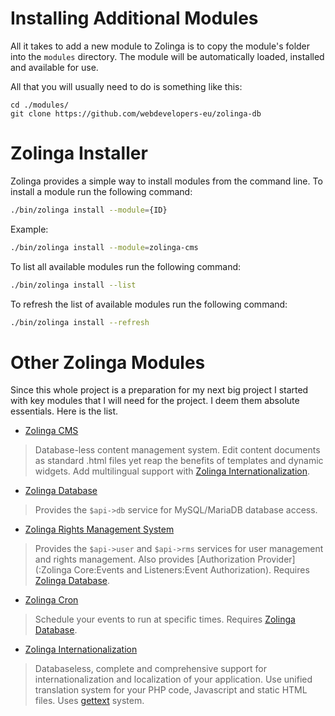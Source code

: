 # Installing Additional Modules

All it takes to add a new module to Zolinga is to copy the module's folder into the `modules` directory. The module will be automatically loaded, installed and available for use.

All that you will usually need to do is something like this:

```
cd ./modules/
git clone https://github.com/webdevelopers-eu/zolinga-db
```

# Zolinga Installer

Zolinga provides a simple way to install modules from the command line. To install a module run the following command:

```bash
./bin/zolinga install --module={ID}
```

Example:

```bash
./bin/zolinga install --module=zolinga-cms
```

To list all available modules run the following command:

```bash
./bin/zolinga install --list
```

To refresh the list of available modules run the following command:

```bash
./bin/zolinga install --refresh
```

# Other Zolinga Modules

Since this whole project is a preparation for my next big project I started with key modules that I will need for the project. I deem them absolute essentials. Here is the list.

- [Zolinga CMS](https://github.com/webdevelopers-eu/zolinga-cms)
> Database-less content management system. Edit content documents as standard .html files yet reap the benefits of templates and dynamic widgets. Add multilingual support with [Zolinga Internationalization](https://github.com/webdevelopers-eu/zolinga-intl).
- [Zolinga Database](https://github.com/webdevelopers-eu/zolinga-db)
> Provides the `$api->db` service for MySQL/MariaDB database access.
- [Zolinga Rights Management System](https://github.com/webdevelopers-eu/zolinga-rms)
> Provides the `$api->user` and `$api->rms` services for user management and rights management. Also provides [Authorization Provider](:Zolinga Core:Events and Listeners:Event Authorization). Requires [Zolinga Database](https://github.com/webdevelopers-eu/zolinga-db).
- [Zolinga Cron](https://github.com/webdevelopers-eu/zolinga-cron)
> Schedule your events to run at specific times. Requires [Zolinga Database](https://github.com/webdevelopers-eu/zolinga-db).
- [Zolinga Internationalization](https://github.com/webdevelopers-eu/zolinga-intl)
> Databaseless, complete and comprehensive support for internationalization and localization of your application. Use unified translation system for your PHP code, Javascript and static HTML files. Uses [gettext](https://www.gnu.org/software/gettext/) system.